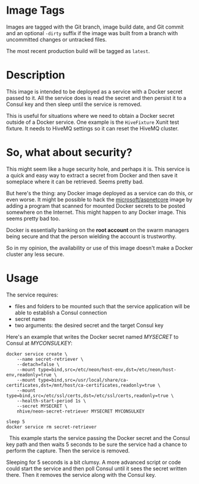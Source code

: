 # Image Tags

Images are tagged with the Git branch, image build date, and Git commit and an optional `-dirty` suffix if the image was built from a branch with uncommitted changes or untracked files.

The most recent production build will be tagged as `latest`.

# Description

This image is intended to be deployed as a service with a Docker secret passed to it.  All the service does is read the secret and then persist it to a Consul key and then sleep until the service is removed.

This is useful for situations where we need to obtain a Docker secret outside of a Docker service.  One example is the `HiveFixture` Xunit test fixture.  It needs to HiveMQ settings so it can reset the HiveMQ cluster.

# So, what about security?

This might seem like a huge security hole, and perhaps it is.  This service is a quick and easy way to extract a secret from Docker and then save it someplace where it can be retrieved.  Seems pretty bad.

But here's the thing: any Docker image deployed as a service can do this, or even worse.  It might be possible to hack the [microsoft/aspnetcore](https://hub.docker.com/r/microsoft/aspnetcore/) image by adding a program that scanned for mounted Docker secrets to be posted somewhere on the Internet.  This might happen to any Docker image.  This seems pretty bad too.

Docker is essentially banking on the **root account** on the swarm managers being secure and that the person wielding the account is trustworthy.

So in my opinion, the availability or use of this image doesn't make a Docker cluster any less secure.

# Usage

The service requires:

* files and folders to be mounted such that the service application will be able to establish a Consul connection
* secret name
* two arguments: the desired secret and the target Consul key

Here's an example that writes the Docker secret named *MYSECRET* to Consul at *MYCONSULKEY*:

````
docker service create \
    --name secret-retriever \
    --detach=false \
    --mount type=bind,src=/etc/neon/host-env,dst=/etc/neon/host-env,readonly=true \
    --mount type=bind,src=/usr/local/share/ca-certificates,dst=/mnt/host/ca-certificates,readonly=true \
    --mount type=bind,src=/etc/ssl/certs,dst=/etc/ssl/certs,readonly=true \
    --health-start-period 1s \
    --secret MYSECRET \
    nhive/neon-secret-retriever MYSECRET MYCONSULKEY

sleep 5
docker service rm secret-retriever
````
&nbsp;
This example starts the service passing the Docker secret and the Consul key path and then waits 5 seconds to be sure the service had a chance to perform the capture.  Then the service is removed.

Sleeping for 5 seconds is a bit clumsy.  A more advanced script or code could start the service and then poll Consul until it sees the secret written there.  Then it removes the service along with the Consul key.
